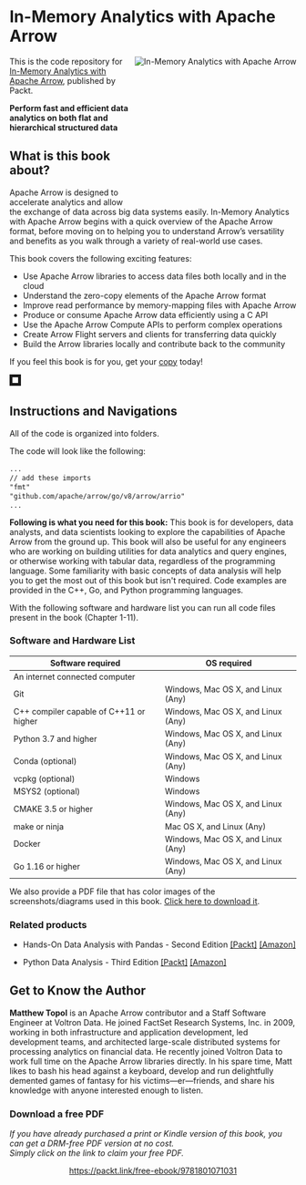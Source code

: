 # In-Memory Analytics with Apache Arrow

<a href="https://www.packtpub.com/product/in-memory-analytics-with-apache-arrow/9781801071031?utm_source=github&utm_medium=repository&utm_campaign=9781801071031"><img src="https://static.packt-cdn.com/products/9781801071031/cover/smaller" alt="In-Memory Analytics with Apache Arrow" height="256px" align="right"></a>

This is the code repository for [In-Memory Analytics with Apache Arrow](https://www.packtpub.com/product/in-memory-analytics-with-apache-arrow/9781801071031?utm_source=github&utm_medium=repository&utm_campaign=9781801071031), published by Packt.

**Perform fast and efficient data analytics on both flat and hierarchical structured data**

## What is this book about?
Apache Arrow is designed to accelerate analytics and allow the exchange of data across big data systems easily.
In-Memory Analytics with Apache Arrow begins with a quick overview of the Apache Arrow format, before moving on to helping you to understand Arrow’s versatility and benefits as you walk through a variety of real-world use cases.

This book covers the following exciting features: 
* Use Apache Arrow libraries to access data files both locally and in the cloud
* Understand the zero-copy elements of the Apache Arrow format
* Improve read performance by memory-mapping files with Apache Arrow
* Produce or consume Apache Arrow data efficiently using a C API
* Use the Apache Arrow Compute APIs to perform complex operations
* Create Arrow Flight servers and clients for transferring data quickly
* Build the Arrow libraries locally and contribute back to the community

If you feel this book is for you, get your [copy](https://www.amazon.com/dp/B09NC5XJ6D) today!

<a href="https://www.packtpub.com/?utm_source=github&utm_medium=banner&utm_campaign=GitHubBanner"><img src="https://raw.githubusercontent.com/PacktPublishing/GitHub/master/GitHub.png" 
alt="https://www.packtpub.com/" border="5" /></a>


## Instructions and Navigations
All of the code is organized into folders.

The code will look like the following:
```
...
// add these imports
"fmt"
"github.com/apache/arrow/go/v8/arrow/arrio"
...
```

**Following is what you need for this book:**
This book is for developers, data analysts, and data scientists looking to explore the capabilities of Apache Arrow from the ground up. This book will also be useful for any engineers who are working on building utilities for data analytics and query engines, or otherwise working with tabular data, regardless of the programming language. Some familiarity with basic concepts of data analysis will help you to get the most out of this book but isn't required. Code examples are provided in the C++, Go, and Python programming languages.

With the following software and hardware list you can run all code files present in the book (Chapter 1-11).

### Software and Hardware List


| Software required                        | OS required                        |
| ------------------------------------     | -----------------------------------|
| An internet connected computer           |                                    |
| Git                                      | Windows, Mac OS X, and Linux (Any) |
| C++ compiler capable of C++11 or higher  | Windows, Mac OS X, and Linux (Any) |
| Python 3.7 and higher                    | Windows, Mac OS X, and Linux (Any) |
| Conda (optional)                         | Windows, Mac OS X, and Linux (Any) |
| vcpkg (optional)                         | Windows                            |
| MSYS2 (optional)                         | Windows                            |
| CMAKE 3.5 or higher                      | Windows, Mac OS X, and Linux (Any) |
| make or ninja                            | Mac OS X, and Linux (Any)          |
| Docker                                   | Windows, Mac OS X, and Linux (Any) |
| Go 1.16 or higher                        | Windows, Mac OS X, and Linux (Any) |


We also provide a PDF file that has color images of the screenshots/diagrams used in this book. [Click here to download it](https://static.packt-cdn.com/downloads/9781801071031_ColorImages.pdf).


### Related products <Other books you may enjoy>
* Hands-On Data Analysis with Pandas - Second Edition [[Packt]](https://www.packtpub.com/product/hands-on-data-analysis-with-pandas-second-edition/9781800563452?utm_source=github&utm_medium=repository&utm_campaign=9781800563452) [[Amazon]](https://www.amazon.com/dp/B08R67H7F5)

* Python Data Analysis - Third Edition [[Packt]](https://www.packtpub.com/product/python-data-analysis-third-edition/9781789955248?utm_source=github&utm_medium=repository&utm_campaign=9781789955248) [[Amazon]](https://www.amazon.com/dp/B0859CVGB4)

## Get to Know the Author
**Matthew Topol**
is an Apache Arrow contributor and a Staff Software Engineer at Voltron Data. He joined FactSet Research Systems, Inc. in 2009, working in both infrastructure and application development, led development teams, and architected large-scale distributed systems for processing analytics on financial data. He recently joined Voltron Data to work full time on the Apache Arrow libraries directly. In his spare time, Matt likes to bash his head against a keyboard, develop and run delightfully demented games of fantasy for his victims—er—friends, and share his knowledge with anyone interested enough to listen.
### Download a free PDF

 <i>If you have already purchased a print or Kindle version of this book, you can get a DRM-free PDF version at no cost.<br>Simply click on the link to claim your free PDF.</i>
<p align="center"> <a href="https://packt.link/free-ebook/9781801071031">https://packt.link/free-ebook/9781801071031 </a> </p>
